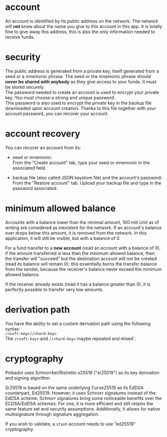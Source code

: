 # account

An account is identified by its public address on the network. The network will **not** know about the name you give to this account in this app. It is totally fine to give away this address, this is also the only information needed to receive funds.

# security

The public address is generated from a private key, itself generated from a seed or a mnemonic phrase. The seed or the mnemonic phrase should **never be shared with anybody** as they give access to your funds. It must be stored securely.  
The password needed to create an account is used to encrypt your private key. You must choose a strong and unique password.  
This password is also used to encrypt the private key in the backup file downloaded upon account creation. Thanks to this file together with your account password, you can recover your account.

# account recovery

You can recover an account from its:
- seed or mnemonic:  
  From the "Create account" tab, type your seed or mnemonic in the associated field.

- backup file (also called JSON keystore file) and the account's password:
  From the "Restore account" tab. Upload your backup file and type in the password associated.

# minimum allowed balance

Accounts with a balance lower than the minimal amount, 100 mili Unit as of writing are considered as inexistent for the network. If an account's balance ever drops below this amount, it is removed from the network. In this application, it will still be visible, but with a balance of 0.

For a fund transfer to a **new account** (read an account with a balance of 0), if the amount transferred is less than the minimum allowed balance, then the transfer will "succeed" but the destination account will not be created (read its balance will remain 0); this essentially burns the transfer balance from the sender, because the receiver's balance never exceed the minimum allowed balance.  

If the receiver already exists (read it has a balance greater than 0), it is perfectly possible to transfer very low amounts.

# derivation path

You have the ability to set a custom derivation path using the following syntax:  
`/<soft-key>//<hard-key>`   
The `/<soft-key>` and `//<hard-key>` maybe repeated and mixed`.

# cryptography 

Polkadot uses Schnorrkel/Ristretto x25519 ("sr25519") as its key derivation and signing algorithm.

Sr25519 is based on the same underlying Curve25519 as its EdDSA counterpart, Ed25519. However, it uses Schnorr signatures instead of the EdDSA scheme. Schnorr signatures bring some noticeable benefits over the ECDSA/EdDSA schemes. For one, it is more efficient and still retains the same feature set and security assumptions. Additionally, it allows for native multisignature through signature aggregation.

If you wish to validate, a `stash` account needs to use "ed25519" cryptography.